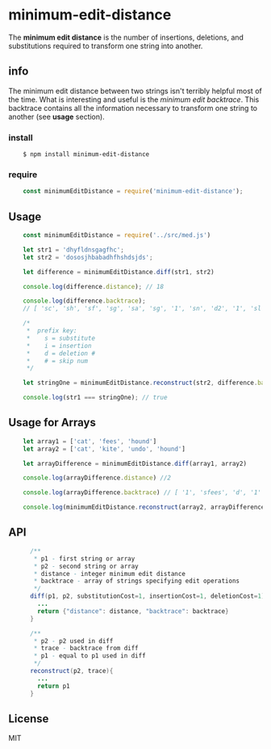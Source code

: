 # minimum-edit-distance

The **minimum edit distance** is the number of insertions, deletions, and substitutions required to transform one string into another.

## info
The minimum edit distance between two strings isn't terribly helpful most of the time. What is interesting and useful is the _minimum edit backtrace_. This backtrace contains all the information necessary to transform one string to another (see **usage** section).

### install

```
    $ npm install minimum-edit-distance
```
### require
```javascript
    const minimumEditDistance = require('minimum-edit-distance');
```    

## Usage

```javascript
    const minimumEditDistance = require('../src/med.js')

    let str1 = 'dhyfldnsgagfhc';
    let str2 = 'dososjhbabadhfhshdsjds';

    let difference = minimumEditDistance.diff(str1, str2)

    console.log(difference.distance); // 18

    console.log(difference.backtrace);
    // [ 'sc', 'sh', 'sf', 'sg', 'sa', 'sg', '1', 'sn', 'd2', '1', 'sl', 'sf', 'sy', 'd', '1', 'd5', '1' ]

    /*
     *  prefix key:
     *    s = substitute
     *    i = insertion
     *    d = deletion #
     *    # = skip num
     */

    let stringOne = minimumEditDistance.reconstruct(str2, difference.backtrace)

    console.log(str1 === stringOne); // true
```

## Usage for Arrays

```javascript
    let array1 = ['cat', 'fees', 'hound']
    let array2 = ['cat', 'kite', 'undo', 'hound']

    let arrayDifference = minimumEditDistance.diff(array1, array2)

    console.log(arrayDifference.distance) //2

    console.log(arrayDifference.backtrace) // [ '1', 'sfees', 'd', '1' ]

    console.log(minimumEditDistance.reconstruct(array2, arrayDifference.backtrace)) // [ 'cat', 'fees', 'hound' ]
```

## API
```java
      /**
       * p1 - first string or array
       * p2 - second string or array
       * distance - integer minimum edit distance
       * backtrace - array of strings specifying edit operations
       */
      diff(p1, p2, substitutionCost=1, insertionCost=1, deletionCost=1){
        ...
        return {"distance": distance, "backtrace": backtrace}
      }

      /**
       * p2 - p2 used in diff
       * trace - backtrace from diff
       * p1 - equal to p1 used in diff
       */
      reconstruct(p2, trace){
        ...
        return p1
      }
```
## License

MIT
